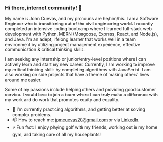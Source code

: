 ### Hi there, internet community! 👋

<!--
**jpmcuevas20/jpmcuevas20** is a ✨ _special_ ✨ repository because its `README.md` (this file) appears on your GitHub profile.
-->
My name is John Cuevas, and my pronouns are he/him/his. I am a Software Engineer who is transitioning out of the civil engineering world. I recently completed an intensive coding bootcamp where I learned full-stack web development with Python, MERN (Mongoose, Express, React, and Node.js), and Java. I'm an adept, lifelong learner that works well in a team environment by utilizing project management experience, effective communication & critical thinking skills. 

I am seeking any internship or junior/entry-level positions where I can actively learn and start my new career. Currently, I am working to improve my critical thinking skills by completing algorithms with JavaScript. I am also working on side projects that have a theme of making others' lives around me easier.

Some of my passions include helping others and providing good customer service. I would love to join a team where I can truly make a difference with my work and do work that promotes equity and equality.
  
- 🌱 I’m currently practicing algorithms, and getting better at solving complex problems.
- 📫 How to reach me: jpmcuevas20@gmail.com or via [LinkedIn](https://www.linkedin.com/in/john-cuevas/).
- ⚡ Fun fact: I enjoy playing golf with my friends, working out in my home gym, and taking care of all my houseplants!

